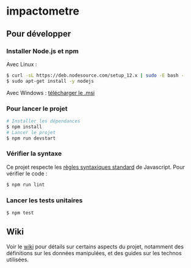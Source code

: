 # impactometre
## Pour développer
### Installer Node.js et npm
Avec Linux :
```bash
$ curl -sL https://deb.nodesource.com/setup_12.x | sudo -E bash -
$ sudo apt-get install -y nodejs
```
Avec Windows : [télécharger le .msi](https://nodejs.org/dist/v12.14.0/node-v12.14.0-x86.msi)

### Pour lancer le projet
```bash
# Installer les dépendances
$ npm install
# Lancer le projet
$ npm run devstart
```

### Vérifier la syntaxe
Ce projet respecte les [règles syntaxiques standard](https://standardjs.com/rules.html) de Javascript. Pour vérifier le code :
```bash
$ npm run lint
```

### Lancer les tests unitaires
```bash
$ npm test
```

## Wiki
Voir le [wiki](https://gitlab.utc.fr/tx-techno-num/impactometre/wikis/Accueil) pour détails sur certains aspects du projet, notamment des définitions sur les données manipulées, et des guides sur les technos utilisées.
